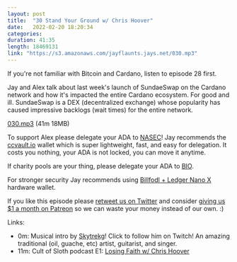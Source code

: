 ```yaml
---
layout: post
title:  "30 Stand Your Ground w/ Chris Hoover"
date:   2022-02-20 18:20:34
categories: 
duration: 41:35
length: 18469131
link: "https://s3.amazonaws.com/jayflaunts.jays.net/030.mp3"
---
```


If you're not familiar with Bitcoin and Cardano, listen to episode 28 first.

Jay and Alex talk about last week's launch of SundaeSwap on the Cardano network and how
it's impacted the entire Cardano ecosystem. For good and ill. SundaeSwap is a DEX (decentralized
exchange) whose popularity has caused impressive backlogs (wait times) for the entire network.

<a href="{{site.storage_url}}/030.mp3" target="_blank">030.mp3</a> (41m 18MB)

To support Alex please delegate your ADA to [NASEC](https://nasec.co.uk/cardano/)!
Jay recommends the [ccvault.io](https://ccvault.io/)
wallet which is super lightweight, fast, and easy for delegation. It costs you nothing, your ADA
is not locked, you can move it anytime.

If charity pools are your thing, please delegate your ADA to [BIO](https://pool.bio/).

For stronger security Jay recommends using
[Billfodl + Ledger Nano X](https://privacypros.io/products/ledger-nano-x-billfodl/)
hardware wallet.

If you like this episode please [retweet us on Twitter](https://twitter.com/jayflaunts)
and consider [giving us $1 a month on Patreon](https://www.patreon.com/jayflaunts)
so we can waste your money instead of our own. :)

Links:
* 0m: Musical intro by [Skytrekg](http://twitch.tv/skytrekg)! Click to follow him on Twitch! An amazing
traditional (oil, guache, etc) artist, guitarist, and singer.
* 11m: Cult of Sloth podcast E1: [Losing Faith w/ Chris Hoover](https://pca.st/owv4fnt4)


